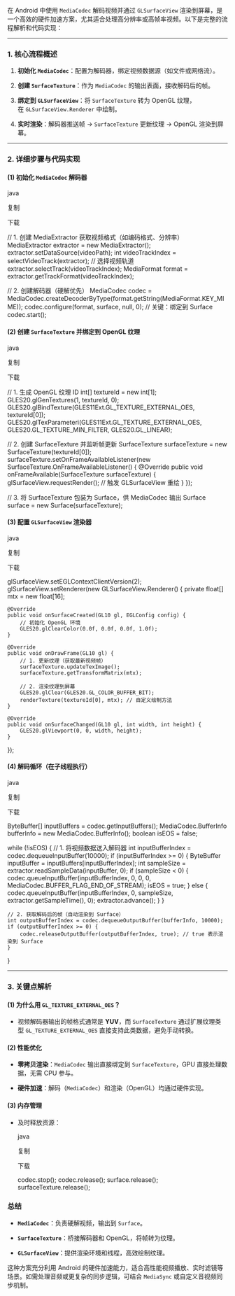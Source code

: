在 Android 中使用 `MediaCodec` 解码视频并通过 `GLSurfaceView` 渲染到屏幕，是一个高效的硬件加速方案，尤其适合处理高分辨率或高帧率视频。以下是完整的流程解析和代码实现：

---

### **1. 核心流程概述**

1. **初始化 `MediaCodec`**：配置为解码器，绑定视频数据源（如文件或网络流）。
    
2. **创建 `SurfaceTexture`**：作为 `MediaCodec` 的输出表面，接收解码后的帧。
    
3. **绑定到 `GLSurfaceView`**：将 `SurfaceTexture` 转为 OpenGL 纹理，在 `GLSurfaceView.Renderer` 中绘制。
    
4. **实时渲染**：解码器推送帧 → `SurfaceTexture` 更新纹理 → OpenGL 渲染到屏幕。
    

---

### **2. 详细步骤与代码实现**

#### **(1) 初始化 `MediaCodec` 解码器**

java

复制

下载

// 1. 创建 MediaExtractor 获取视频格式（如编码格式、分辨率）
MediaExtractor extractor = new MediaExtractor();
extractor.setDataSource(videoPath);
int videoTrackIndex = selectVideoTrack(extractor); // 选择视频轨道
extractor.selectTrack(videoTrackIndex);
MediaFormat format = extractor.getTrackFormat(videoTrackIndex);

// 2. 创建解码器（硬解优先）
MediaCodec codec = MediaCodec.createDecoderByType(format.getString(MediaFormat.KEY_MIME));
codec.configure(format, surface, null, 0); // 关键：绑定到 Surface
codec.start();

#### **(2) 创建 `SurfaceTexture` 并绑定到 OpenGL 纹理**

java

复制

下载

// 1. 生成 OpenGL 纹理 ID
int[] textureId = new int[1];
GLES20.glGenTextures(1, textureId, 0);
GLES20.glBindTexture(GLES11Ext.GL_TEXTURE_EXTERNAL_OES, textureId[0]);
GLES20.glTexParameteri(GLES11Ext.GL_TEXTURE_EXTERNAL_OES, GLES20.GL_TEXTURE_MIN_FILTER, GLES20.GL_LINEAR);

// 2. 创建 SurfaceTexture 并监听帧更新
SurfaceTexture surfaceTexture = new SurfaceTexture(textureId[0]);
surfaceTexture.setOnFrameAvailableListener(new SurfaceTexture.OnFrameAvailableListener() {
    @Override
    public void onFrameAvailable(SurfaceTexture surfaceTexture) {
        glSurfaceView.requestRender(); // 触发 GLSurfaceView 重绘
    }
});

// 3. 将 SurfaceTexture 包装为 Surface，供 MediaCodec 输出
Surface surface = new Surface(surfaceTexture);

#### **(3) 配置 `GLSurfaceView` 渲染器**

java

复制

下载

glSurfaceView.setEGLContextClientVersion(2);
glSurfaceView.setRenderer(new GLSurfaceView.Renderer() {
    private float[] mtx = new float[16];

    @Override
    public void onSurfaceCreated(GL10 gl, EGLConfig config) {
        // 初始化 OpenGL 环境
        GLES20.glClearColor(0.0f, 0.0f, 0.0f, 1.0f);
    }

    @Override
    public void onDrawFrame(GL10 gl) {
        // 1. 更新纹理（获取最新视频帧）
        surfaceTexture.updateTexImage();
        surfaceTexture.getTransformMatrix(mtx);

        // 2. 渲染纹理到屏幕
        GLES20.glClear(GLES20.GL_COLOR_BUFFER_BIT);
        renderTexture(textureId[0], mtx); // 自定义绘制方法
    }

    @Override
    public void onSurfaceChanged(GL10 gl, int width, int height) {
        GLES20.glViewport(0, 0, width, height);
    }
});

#### **(4) 解码循环（在子线程执行）**

java

复制

下载

ByteBuffer[] inputBuffers = codec.getInputBuffers();
MediaCodec.BufferInfo bufferInfo = new MediaCodec.BufferInfo();
boolean isEOS = false;

while (!isEOS) {
    // 1. 将视频数据送入解码器
    int inputBufferIndex = codec.dequeueInputBuffer(10000);
    if (inputBufferIndex >= 0) {
        ByteBuffer inputBuffer = inputBuffers[inputBufferIndex];
        int sampleSize = extractor.readSampleData(inputBuffer, 0);
        if (sampleSize < 0) {
            codec.queueInputBuffer(inputBufferIndex, 0, 0, 0, MediaCodec.BUFFER_FLAG_END_OF_STREAM);
            isEOS = true;
        } else {
            codec.queueInputBuffer(inputBufferIndex, 0, sampleSize, extractor.getSampleTime(), 0);
            extractor.advance();
        }
    }

    // 2. 获取解码后的帧（自动渲染到 Surface）
    int outputBufferIndex = codec.dequeueOutputBuffer(bufferInfo, 10000);
    if (outputBufferIndex >= 0) {
        codec.releaseOutputBuffer(outputBufferIndex, true); // true 表示渲染到 Surface
    }
}

---

### **3. 关键点解析**

#### **(1) 为什么用 `GL_TEXTURE_EXTERNAL_OES`？**

- 视频解码器输出的帧格式通常是 **YUV**，而 `SurfaceTexture` 通过扩展纹理类型 `GL_TEXTURE_EXTERNAL_OES` 直接支持此类数据，避免手动转换。
    

#### **(2) 性能优化**

- **零拷贝渲染**：`MediaCodec` 输出直接绑定到 `SurfaceTexture`，GPU 直接处理数据，无需 CPU 参与。
    
- **硬件加速**：解码（`MediaCodec`）和渲染（OpenGL）均通过硬件实现。
    

#### **(3) 内存管理**

- 及时释放资源：
    
    java
    
    复制
    
    下载
    
    codec.stop();
    codec.release();
    surface.release();
    surfaceTexture.release();



### **总结**

- **`MediaCodec`**：负责硬解视频，输出到 `Surface`。
    
- **`SurfaceTexture`**：桥接解码器和 OpenGL，将帧转为纹理。
    
- **`GLSurfaceView`**：提供渲染环境和线程，高效绘制纹理。
    

这种方案充分利用 Android 的硬件加速能力，适合高性能视频播放、实时滤镜等场景。如需处理音频或更复杂的同步逻辑，可结合 `MediaSync` 或自定义音视频同步机制。